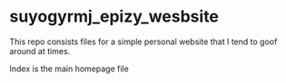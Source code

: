 # suyogyrmj_epizy_wesbsite
This repo consists files for a simple personal website that I tend to goof around at times.

Index is the main homepage file

